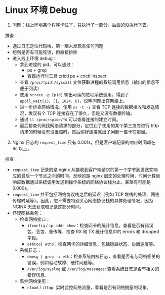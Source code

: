 # Linux 环境 Debug

1. 问题：线上环境某个程序卡住了，只执行了一部分，后面的没执行下去。

排查：
- 通过日志定位代码块，第一眼未发现有任何问题
- 想到是否有可能死锁，但直接排除
- 进入线上环境 debug：
    - 拿到进程的 pid，可以通过：
        - ps + grep
        - 容器运行时工具 crictl ps + crictl inspect
    - 查看 `/proc/[pid]/syscall` 文件获取进程的系统调用信息（输出的信息不便于阅读）
    - 使用 `strace -p [pid]` 输出可读的进程系统调用，得到了 `epoll_wait(13, [], 1024, 0)`，说明问题出在网络上。
    - 进一步排查网络情况，使用 `ss -t -i` 查看 TCP 连接的数据接收和发送情况，发现有个 TCP 连接存在了很久，但是又没有数据传输。
    - 通过 `ll /proc/<pid>/fd` 可以查看连接的建立时间。
    - 最后排查代码找网络请求的部分，定位到了使用的某个第三方库进行 http 请求的时候没有设置超时，然后刚好连接就出了问题一直卡在那里。


2. Nginx 日志的 `request_time` 只有 0.001s，但是客户端记录的响应时间却在 6s 以上。

排查：
- `request_time` 记录的是 nginx 从接收到客户端请求的第一个字节到发送完响应的最后一个节点之间的时间，反映的是 nginx 层面的处理时间，时间计算到响应数据通过系统调用发送到操作系统的网络协议栈为止。甚至有可能是 0.000s。
- `request_time` 并不包括网络协议栈之后的延迟（例如 TCP 堆栈的处理、网络传输时延等）。因此，您不需要特别关心网络协议栈的具体处理情况，因为 NGINX 无法获取和记录这部分时间。
- 怀疑网络丢包：
    - 检查网络接口：
        - `ifconfig` / `ip addr show`：检查网卡的统计信息，查看是否有错误包、丢包、重传等，检查 RX 和 TX 统计信息中的 errors 和 dropped 字段。
        - `ethtool eth0`：检查网卡的详细信息，包括链路状态、协商速度等。
    - 系统日志：
        - `dmesg | grep -i eth`：检查系统内核日志，查看是否有与网络相关的错误，例如驱动故障、硬件问题等。
        - `/var/log/syslog` 或 `/var/log/messages`: 查看系统日志是否有相关的错误信息。
    - 监控网络使用：
        - `nload` / `iftop`: 实时监控网络流量，看看是否有网络拥塞的现象。